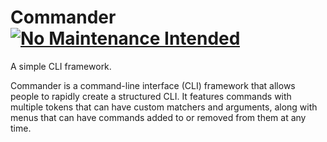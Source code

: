 # Commander [![No Maintenance Intended](http://unmaintained.tech/badge.svg)](http://unmaintained.tech/)
A simple CLI framework.

Commander is a command-line interface (CLI) framework that allows people to rapidly create a structured CLI. It features commands with multiple tokens that can have custom matchers and arguments, along with menus that can have commands added to or removed from them at any time.
